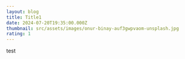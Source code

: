 ```yaml
---
layout: blog
title: Title1
date: 2024-07-20T19:35:00.000Z
thumbnail: src/assets/images/onur-binay-auf3gwpvaom-unsplash.jpg
rating: 1
---
```

test

